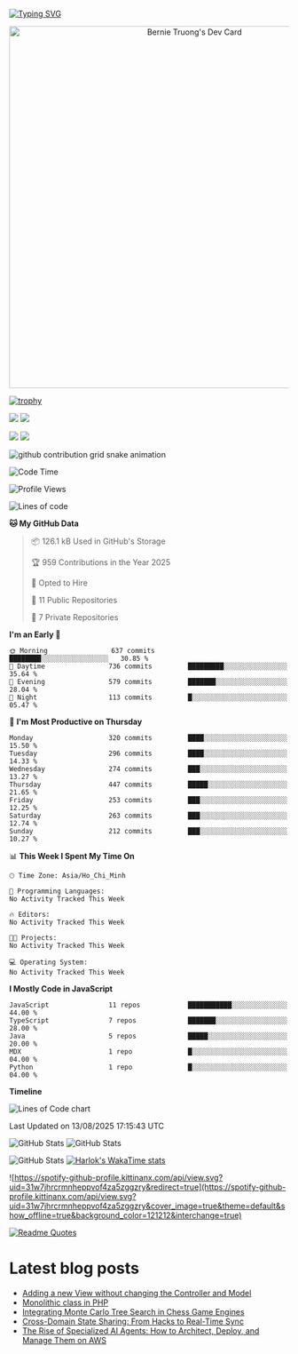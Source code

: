 [![Typing SVG](https://readme-typing-svg.demolab.com?font=Fira+Code&pause=1000&color=F37022&center=true&vCenter=true&random=true&width=435&lines=A+Senior+Student+at+FPT+University;A+Member+of+Japanese+Software+Club;A+Passionate+and+Curiosity+Developer)](https://git.io/typing-svg)

<div align="center">
   <a href="https://app.daily.dev/bernietruong">
      <img src="./devcard.png" width="652" alt="Bernie Truong's Dev Card"/>
   </a>
</div>

[![trophy](https://github-profile-trophy.vercel.app/?username=i-am-truong&theme=buddhism)](https://github.com/ryo-ma/github-profile-trophy)

![](https://raw.githubusercontent.com/i-am-truong/i-am-truong/master/generated/languages.svg#gh-dark-mode-only)
![](https://raw.githubusercontent.com/i-am-truong/i-am-truong/master/generated/overview.svg#gh-dark-mode-only)

![](https://raw.githubusercontent.com/i-am-truong/i-am-truong/master/generated/overview.svg#gh-light-mode-only)
![](https://raw.githubusercontent.com/i-am-truong/i-am-truong/master/generated/languages.svg#gh-light-mode-only)

<picture>
  <source
    media="(prefers-color-scheme: dark)"
    srcset="https://raw.githubusercontent.com/i-am-truong/i-am-truong/output/github-contribution-grid-snake-dark.svg"
  />
  <source
    media="(prefers-color-scheme: light)"
    srcset="https://raw.githubusercontent.com/i-am-truong/i-am-truong/output/github-contribution-grid-snake.svg"
  />
  <img
    alt="github contribution grid snake animation"
    src="https://raw.githubusercontent.com/i-am-truong/i-am-truong/output/github-contribution-grid-snake.svg"
  />
</picture>

<!--START_SECTION:waka-->
![Code Time](http://img.shields.io/badge/Code%20Time-14%20hrs%2031%20mins-blue)

![Profile Views](http://img.shields.io/badge/Profile%20Views-630-blue)

![Lines of code](https://img.shields.io/badge/From%20Hello%20World%20I%27ve%20Written-667.5%20thousand%20lines%20of%20code-blue)

**🐱 My GitHub Data** 

> 📦 126.1 kB Used in GitHub's Storage 
 > 
> 🏆 959 Contributions in the Year 2025
 > 
> 💼 Opted to Hire
 > 
> 📜 11 Public Repositories 
 > 
> 🔑 7 Private Repositories 
 > 
**I'm an Early 🐤** 

```text
🌞 Morning                637 commits         ████████░░░░░░░░░░░░░░░░░   30.85 % 
🌆 Daytime                736 commits         █████████░░░░░░░░░░░░░░░░   35.64 % 
🌃 Evening                579 commits         ███████░░░░░░░░░░░░░░░░░░   28.04 % 
🌙 Night                  113 commits         █░░░░░░░░░░░░░░░░░░░░░░░░   05.47 % 
```
📅 **I'm Most Productive on Thursday** 

```text
Monday                   320 commits         ████░░░░░░░░░░░░░░░░░░░░░   15.50 % 
Tuesday                  296 commits         ████░░░░░░░░░░░░░░░░░░░░░   14.33 % 
Wednesday                274 commits         ███░░░░░░░░░░░░░░░░░░░░░░   13.27 % 
Thursday                 447 commits         █████░░░░░░░░░░░░░░░░░░░░   21.65 % 
Friday                   253 commits         ███░░░░░░░░░░░░░░░░░░░░░░   12.25 % 
Saturday                 263 commits         ███░░░░░░░░░░░░░░░░░░░░░░   12.74 % 
Sunday                   212 commits         ███░░░░░░░░░░░░░░░░░░░░░░   10.27 % 
```


📊 **This Week I Spent My Time On** 

```text
🕑︎ Time Zone: Asia/Ho_Chi_Minh

💬 Programming Languages: 
No Activity Tracked This Week

🔥 Editors: 
No Activity Tracked This Week

🐱‍💻 Projects: 
No Activity Tracked This Week

💻 Operating System: 
No Activity Tracked This Week
```

**I Mostly Code in JavaScript** 

```text
JavaScript               11 repos            ███████████░░░░░░░░░░░░░░   44.00 % 
TypeScript               7 repos             ███████░░░░░░░░░░░░░░░░░░   28.00 % 
Java                     5 repos             █████░░░░░░░░░░░░░░░░░░░░   20.00 % 
MDX                      1 repo              █░░░░░░░░░░░░░░░░░░░░░░░░   04.00 % 
Python                   1 repo              █░░░░░░░░░░░░░░░░░░░░░░░░   04.00 % 
```



**Timeline**

![Lines of Code chart](https://raw.githubusercontent.com/i-am-truong/i-am-truong/master/assets/bar_graph.png)


 Last Updated on 13/08/2025 17:15:43 UTC
<!--END_SECTION:waka-->

![GitHub Stats](https://github-readme-stats.vercel.app/api?username=i-am-truong&show=reviews,discussions_started,discussions_answered,prs_merged,prs_merged_percentage&theme=ambient_gradient&rank_icon=percentile&show_icons=true&include_all_commits=true&hide_border=true&count_private=true)
![GitHub Stats](https://streak-stats.demolab.com?user=i-am-truong&theme=ambient_gradient&hide_border=true)

![GitHub Stats](https://github-readme-stats.vercel.app/api/top-langs/?username=i-am-truong&theme=ambient_gradient&show_icons=true&hide_border=true&layout=compact)
[![Harlok's WakaTime stats](https://github-readme-stats.vercel.app/api/wakatime?username=iamtruong&theme=ambient_gradient&layout=compact&custom_title=Bernie%20Truong's%20WakaTime%20Stats)](https://github.com/anuraghazra/github-readme-stats)

![https://spotify-github-profile.kittinanx.com/api/view.svg?uid=31w7jhrcrmnheppvof4za5zggzry&redirect=true](https://spotify-github-profile.kittinanx.com/api/view.svg?uid=31w7jhrcrmnheppvof4za5zggzry&cover_image=true&theme=default&show_offline=true&background_color=121212&interchange=true)

[![Readme Quotes](https://quotes-github-readme.vercel.app/api?type=horizontal&theme=github_blue)](https://github.com/piyushsuthar/github-readme-quotes)


# Latest blog posts
<!-- BLOG-POST-LIST:START -->
- [Adding a new View without changing the Controller and Model](https://dev.to/elanatframework/adding-a-new-view-without-changing-the-controller-and-model-pbe)
- [Monolithic class in PHP](https://dev.to/ahmedraza_fyntune/monolithic-class-in-php-47p8)
- [Integrating Monte Carlo Tree Search in Chess Game Engines](https://dev.to/krishanvijay/integrating-monte-carlo-tree-search-in-chess-game-engines-52k2)
- [Cross-Domain State Sharing: From Hacks to Real-Time Sync](https://dev.to/adrai/cross-domain-state-sharing-from-hacks-to-real-time-sync-1k5g)
- [The Rise of Specialized AI Agents: How to Architect, Deploy, and Manage Them on AWS](https://dev.to/tarunsinghofficial/the-rise-of-specialized-ai-agents-how-to-architect-deploy-and-manage-them-on-aws-2hm7)
<!-- BLOG-POST-LIST:END -->

<!-- START gadpp -->
